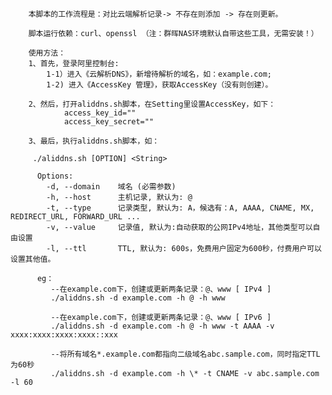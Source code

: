 
    
        本脚本的工作流程是：对比云端解析记录-> 不存在则添加 -> 存在则更新。
        
        脚本运行依赖：curl、openssl （注：群晖NAS环境默认自带这些工具，无需安装！）
        
        使用方法：
        1、首先，登录阿里控制台:
            1-1）进入《云解析DNS》，新增待解析的域名，如：example.com;
            1-2) 进入《AccessKey 管理》，获取AccessKey（没有则创建）。
            
        2、然后，打开aliddns.sh脚本，在Setting里设置AccessKey，如下：
                access_key_id=""
                access_key_secret=""
                
        3、最后，执行aliddns.sh脚本，如：
        
         ./aliddns.sh [OPTION] <String>
         
          Options:
            -d, --domain    域名 (必需参数)
            -h, --host      主机记录, 默认为: @
            -t, --type      记录类型, 默认为: A，候选有：A, AAAA, CNAME, MX, REDIRECT_URL, FORWARD_URL ...
            -v, --value     记录值, 默认为:自动获取的公网IPv4地址，其他类型可以自由设置
            -l, --ttl       TTL, 默认为: 600s，免费用户固定为600秒，付费用户可以设置其他值。
        
          eg：
             --在example.com下，创建或更新两条记录：@、www [ IPv4 ]
             ./aliddns.sh -d example.com -h @ -h www
             
             --在example.com下，创建或更新两条记录：@、www [ IPv6 ]
             ./aliddns.sh -d example.com -h @ -h www -t AAAA -v xxxx:xxxx:xxxx:xxxx::xxx
           
             --将所有域名*.example.com都指向二级域名abc.sample.com，同时指定TTL为60秒
             ./aliddns.sh -d example.com -h \* -t CNAME -v abc.sample.com -l 60
           

